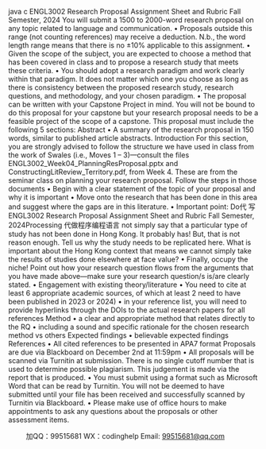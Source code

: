 java c
ENGL3002
Research Proposal Assignment Sheet and Rubric
Fall   Semester,   2024
You will submit a   1500 to 2000-word research proposal   on   any   topic   related   to   language   and   communication.
•          Proposals   outside   this   range   (not   counting   references)   may   receive   a   deduction. N.b.,   the word   length   range   means   that   there   is   no   ±10% applicable   to   this   assignment.
•             Given the scope of   the subject, you are   expected to   choose   a method   that has been   covered   in   class   and   to propose a research study that meets these   criteria.
•          You   should   adopt   a   research paradigm   and   work   clearly   within   that paradigm.   It   does not matter   which   one you choose as long as there is   consistency between   the proposed research   study, research   questions,   and methodology, and your chosen paradigm.
•          The   proposal   can be   written with   your   Capstone   Project   in   mind.   You   will not   be   bound   to   do   this
proposal for your capstone but your research proposal needs to be a feasible project of   the   scope of   a   capstone.
This proposal must include the following   5   sections:
Abstract
•                A summary of   the research proposal in   150 words, similar to published   article   abstracts.   Introduction
For this section, you are strongly advised to   follow   the   structure we   have used   in   class   from   the   work   of   Swales   (i.e., Moves   1 – 3)—consult   the   files
ENGL3002_Week04_PlanningResProposal.pptx and   ConstructingLitReview_Territory.pdf,
from Week 4. These are from the seminar   class   on planning your research proposal.   Follow   the   steps in those   documents
•                Begin with a clear statement of   the topic of   your proposal   and why   it   is   important
•                Move onto the research that has been done in this   area   and   suggest where the   gaps   are   in   this literature.
•          Important point:   Do代 写ENGL3002 Research Proposal Assignment Sheet and Rubric Fall Semester, 2024Processing
代做程序编程语言   not   simply   say   that   a   particular type   of   study   has   not been   done   in            Hong Kong. It probably has! But, that is not reason enough. Tell us why the   study needs   to be replicated here. What is important about the Hong Kong context that means   we
cannot simply take the results of   studies done elsewhere at   face value?
•                Finally, occupy the niche! Point out how your research question   flows   from the
arguments that you have made above—make sure your research question/s is/are clearly   stated.
•                Engagement with existing theory/literature
•          You   need   to   cite   at   least   6   appropriate   academic   sources,   of   which   at   least   2   need   to   have   been   published   in   2023 or   2024)
•               in your reference list, you will need to provide hyperlinks through the DOIs to the   actual research papers for all references
Method
•                a clear and appropriate method that relates   directly   to   the   RQ
•                including a sound and specific rationale   for the   chosen   research   method   vs   others   Expected findings
•                believable expected findings   References
•                All   cited   references   to   be   presented   in   APA7 format
Proposals   are   due   via   Blackboard   on   December   2nd   at   11:59pm
•                All proposals will be scanned via Turnitin at submission.   There   is no   single   cutoff   number that   is used to   determine possible plagiarism. This   judgement is made via the report that is produced.
•                You must submit using a format such   as Microsoft   Word   that   can be read by   Turnitin.   You will not   be   deemed to have submitted until your file has been received and successfully   scanned by   Turnitin   via Blackboard.
•                Please make use of   office hours to make appointments to ask   any   questions   about the proposals   or   other   assessment items.

         
加QQ：99515681  WX：codinghelp  Email: 99515681@qq.com
